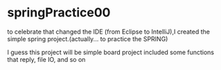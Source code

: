 # springPractice00
to celebrate that changed the IDE (from Eclipse to IntelliJ),I created the simple spring project.(actually... to practice the SPRING)

I guess this project will be simple board project included some functions that reply, file IO, and so on
